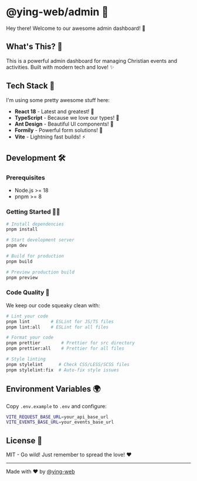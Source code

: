 # @ying-web/admin 🏢

Hey there! Welcome to our awesome admin dashboard! 🎉

## What's This? 🤔

This is a powerful admin dashboard for managing Christian events and activities. Built with modern tech and love! ✨

## Tech Stack 🚀

I'm using some pretty awesome stuff here:

-   **React 18** - Latest and greatest! 💪
-   **TypeScript** - Because we love our types! 🎯
-   **Ant Design** - Beautiful UI components! 🎨
-   **Formily** - Powerful form solutions! 📝
-   **Vite** - Lightning fast builds! ⚡

## Development 🛠️

### Prerequisites

-   Node.js >= 18
-   pnpm >= 8

### Getting Started 🏃‍♀️

```bash
# Install dependencies
pnpm install

# Start development server
pnpm dev

# Build for production
pnpm build

# Preview production build
pnpm preview
```

### Code Quality 🧹

We keep our code squeaky clean with:

```bash
# Lint your code
pnpm lint        # ESLint for JS/TS files
pnpm lint:all    # ESLint for all files

# Format your code
pnpm prettier        # Prettier for src directory
pnpm prettier:all    # Prettier for all files

# Style linting
pnpm stylelint      # Check CSS/LESS/SCSS files
pnpm stylelint:fix  # Auto-fix style issues
```

## Environment Variables 🌍

Copy `.env.example` to `.env` and configure:

```bash
VITE_REQUEST_BASE_URL=your_api_base_url
VITE_EVENTS_BASE_URL=your_events_base_url
```

## License 📝

MIT - Go wild! Just remember to spread the love! ❤️

---

Made with ❤️ by [@ying-web](https://github.com/KRISACHAN/ying-web)
